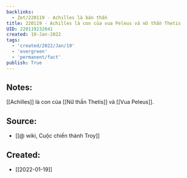 ```yaml
---
backlinks:
  - Zet/220119 - Achilles là bán thần
title: 220119 - Achilles là con của vua Peleus và nữ thần Thetis
UID: 220119232041
created: 19-Jan-2022
tags:
  - 'created/2022/Jan/19'
  - 'evergreen'
  - 'permanent/fact'
publish: True
---
```

## Notes:
[[Achilles]] là con của [[Nữ thần Thetis]] và [[Vua Peleus]]. 

## Source:
- [[@ wiki, Cuộc chiến thành Troy]]


## Created:
- [[2022-01-19]]
